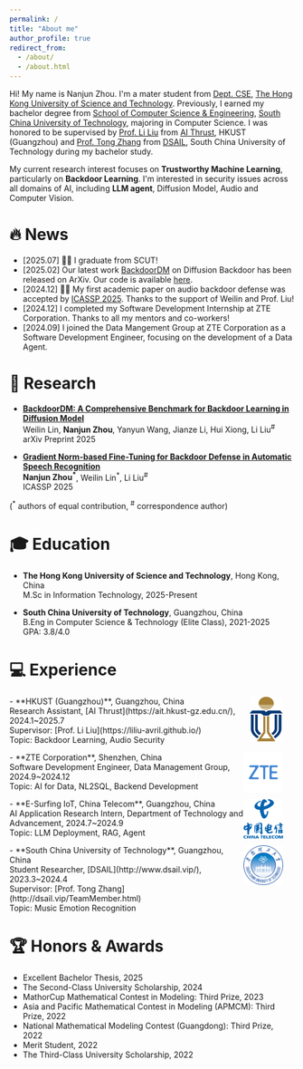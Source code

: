 ```yaml
---
permalink: /
title: "About me"
author_profile: true
redirect_from: 
  - /about/
  - /about.html
---
```


Hi! My name is Nanjun Zhou. I'm a mater student from [Dept. CSE](https://cse.hkust.edu.hk/), [The Hong Kong University of Science and Technology](https://hkust.edu.hk/). Previously, I earned my bachelor degree from [School of Computer Science & Engineering](https://www2.scut.edu.cn/cs/), [South China University of Technology](https://www.scut.edu.cn/new/), majoring in Computer Science. I was honored to be supervised by [Prof. Li Liu](https://liliu-avril.github.io/) from [AI Thrust](https://ait.hkust-gz.edu.cn/), HKUST (Guangzhou) and [Prof. Tong Zhang](http://dsail.vip/TeamMember.html) from [DSAIL](http://www.dsail.vip/), South China University of Technology during my bachelor study. 

My current research interest focuses on **Trustworthy Machine Learning**, particularly on **Backdoor Learning**. I'm interested in security issues across all domains of AI, including **LLM agent**, Diffusion Model, Audio and Computer Vision. 

# 🔥 News

- [2025.07] 🎉🎉 I graduate from SCUT!
- [2025.02] Our latest work [BackdoorDM](https://arxiv.org/abs/2502.11798) on Diffusion Backdoor has been released on ArXiv. Our code is available [here](https://github.com/linweiii/BackdoorDM).
- [2024.12] 🎉🎉 My first academic paper on audio backdoor defense was accepted by [ICASSP 2025](https://2025.ieeeicassp.org/). Thanks to the support of Weilin and Prof. Liu!
- [2024.12] I completed my Software Development Internship at ZTE Corporation. Thanks to all my mentors and co-workers!
- [2024.09] I joined the Data Mangement Group at ZTE Corporation as a Software Development Engineer, focusing on the development of a Data Agent.

# 📑 Research

- [**BackdoorDM: A Comprehensive Benchmark for Backdoor Learning in Diffusion Model**](https://arxiv.org/abs/2502.11798) <br>
  Weilin Lin, **Nanjun Zhou**, Yanyun Wang, Jianze Li, Hui Xiong, Li Liu<sup>#</sup> <br>
  arXiv Preprint 2025

- [**Gradient Norm-based Fine-Tuning for Backdoor Defense in Automatic Speech Recognition**](https://ieeexplore.ieee.org/document/10889177) <br>
  **Nanjun Zhou<sup>*</sup>**, Weilin Lin<sup>*</sup>, Li Liu<sup>#</sup> <br>
  ICASSP 2025

(<sup>*</sup> authors of equal contribution, <sup>#</sup> correspondence author)

# 🎓 Education

- **The Hong Kong University of Science and Technology**, Hong Kong, China <br>
  M.Sc in Information Technology, 2025-Present

- **South China University of Technology**, Guangzhou, China <br>
  B.Eng in Computer Science & Technology (Elite Class), 2021-2025 <br>
  GPA: 3.8/4.0 

# 💻 Experience
  <p>
    <img src="images/hkust.png" alt="HKUST" style="float: right; margin-right: 20px;; width: 60px; height: 80px;">
  </p>
- **HKUST (Guangzhou)**, Guangzhou, China <br>
  Research Assistant, [AI Thrust](https://ait.hkust-gz.edu.cn/), 2024.1~2025.7 <br>
  Supervisor: [Prof. Li Liu](https://liliu-avril.github.io/) <br>
  Topic: Backdoor Learning, Audio Security

  <p>
    <img src="images/zte.png" alt="ZTE" style="float: right; margin-right: 20px;; width: 70px; height: 70px;">
  </p>
- **ZTE Corporation**, Shenzhen, China <br>
  Software Development Engineer, Data Management Group, 2024.9~2024.12 <br>
  Topic: AI for Data, NL2SQL, Backend Development

  <p>
    <img src="images/chinatelecom.png" alt="ChinaTelecom" style="float: right; margin-right: 20px;; width: 70px; height: 70px;">
  </p>
- **E-Surfing IoT, China Telecom**, Guangzhou, China <br>
  AI Application Research Intern, Department of Technology and Advancement, 2024.7~2024.9 <br>
  Topic: LLM Deployment, RAG, Agent

  <p>
    <img src="images/scut.png" alt="SCUT" style="float: right; margin-right: 20px;; width: 70px; height: 70px;">
  </p>
- **South China University of Technology**, Guangzhou, China <br>
  Student Researcher, [DSAIL](http://www.dsail.vip/), 2023.3~2024.4 <br>
  Supervisor: [Prof. Tong Zhang](http://dsail.vip/TeamMember.html) <br>
  Topic: Music Emotion Recognition
  
# 🏆 Honors & Awards
- Excellent Bachelor Thesis, 2025
- The Second-Class University Scholarship, 2024
- MathorCup Mathematical Contest in Modeling: Third Prize, 2023
- Asia and Pacific Mathematical Contest in Modeling (APMCM): Third Prize, 2022
- National Mathematical Modeling Contest (Guangdong): Third Prize, 2022
- Merit Student, 2022
- The Third-Class University Scholarship, 2022

